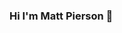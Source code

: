 ### Hi I'm Matt Pierson 👋

<!--
**mattpierson789/mattpierson789** is a ✨ _special_ ✨ repository because its `README.md` (this file) appears on your GitHub profile.

Here are some ideas to get you started:

** Introduction**
👀 I’m interested in contributing to Web 3 projects or participating in hackathons. 
💻 I’m currently working on the Strategic Finance Team at X
📫 How to reach me: email me at matt.pierson.dev@gmail.com or follow me on Twitter @matt_pierson_
🍎 I've worked in TMT Corporate Banking at BofA and as a core contributor to Maple Finance.
- 🌱 I’m currently learning Solidity and the fundamentals of blockchain development.
💔 I love the outdoors and have been on backpacking trips all over the Western United States!  Always looking for new backpacking, basketball or web 3 frens!
